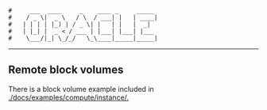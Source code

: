     #     ___  ____     _    ____ _     _____
    #    / _ \|  _ \   / \  / ___| |   | ____|
    #   | | | | |_) | / _ \| |   | |   |  _|
    #   | |_| |  _ < / ___ | |___| |___| |___
    #    \___/|_| \_/_/   \_\____|_____|_____|
***
## Remote block volumes
There is a block volume example included in [./docs/examples/compute/instance/.](https://github.com/oracle/terraform-provider-baremetal/tree/master/docs/examples/compute/instance)  
